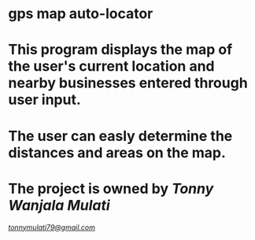 # gps map auto-locator
# This program displays the map of the user's current location and nearby businesses entered through user input.
# The user can easly determine the distances and areas on the map.
# The project is owned by *Tonny Wanjala Mulati*   
*tonnymulati79@gmail.com*
